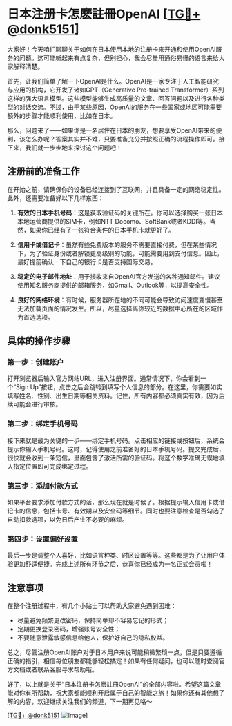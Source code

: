 # 日本注册卡怎麽註冊OpenAI [[TG💪+ @donk5151](https://t.me/s/donk5151)]

大家好！今天咱们聊聊关于如何在日本使用本地的注册卡来开通和使用OpenAI服务的问题。这可能听起来有点复杂，但别担心，我会尽量用通俗易懂的语言来给大家解释清楚。

首先，让我们简单了解一下OpenAI是什么。OpenAI是一家专注于人工智能研究与应用的机构，它开发了诸如GPT（Generative Pre-trained Transformer）系列这样的强大语言模型。这些模型能够生成高质量的文章、回答问题以及进行各种类型的对话交流。不过，由于某些原因，OpenAI的服务在一些国家或地区可能需要额外的步骤才能顺利使用，比如在日本。

那么，问题来了——如果你是一名居住在日本的朋友，想要享受OpenAI带来的便利，该怎么办呢？答案其实并不难，只要准备充分并按照正确的流程操作即可。接下来，我们就一步步地来探讨这个问题吧！

## 注册前的准备工作

在开始之前，请确保你的设备已经连接到了互联网，并且具备一定的网络稳定性。此外，还需要准备好以下几样东西：

1. **有效的日本手机号码**：这是获取验证码的关键所在。你可以选择购买一张日本本地运营商提供的SIM卡，例如NTT Docomo、SoftBank或者KDDI等。当然，如果你已经有了一张符合条件的日本手机卡就更好了。
   
2. **信用卡或借记卡**：虽然有些免费版本的服务不需要直接付费，但在某些情况下，为了验证身份或者解锁更高级别的功能，可能需要用到支付信息。因此，最好提前确认一下自己的银行卡是否支持国际交易。

3. **稳定的电子邮件地址**：用于接收来自OpenAI官方发送的各种通知邮件。建议使用知名服务商提供的邮箱服务，如Gmail、Outlook等，以提高安全性。

4. **良好的网络环境**：有时候，服务器所在地的不同可能会导致访问速度变慢甚至无法加载页面的情况发生。所以，尽量选择离你较近的数据中心所在的区域作为首选选项。

## 具体的操作步骤

### 第一步：创建账户

打开浏览器后输入官方网站URL，进入注册界面。通常情况下，你会看到一个“Sign Up”按钮，点击之后会跳转到填写个人信息的部分。在这里，你需要如实填写姓名、性别、出生日期等相关资料。记住，所有内容都必须真实有效，因为后续可能会进行审核。

### 第二步：绑定手机号码

接下来就是最为关键的一步——绑定手机号码。点击相应的链接或按钮后，系统会提示你输入手机号码。这时，记得使用之前准备好的日本手机号码。提交完成后，很快就会收到一条短信，里面包含了激活所需的验证码。将这个数字准确无误地填入指定位置即可完成绑定过程。

### 第三步：添加付款方式

如果平台要求添加付款方式的话，那么现在就是时候了。根据提示输入信用卡或借记卡的信息，包括卡号、有效期以及安全码等细节。同时也要注意检查是否勾选了自动扣款选项，以免日后产生不必要的麻烦。

### 第四步：设置偏好设置

最后一步是调整个人喜好，比如语言种类、时区设置等等。这些都是为了让用户体验更加舒适便捷。完成上述所有环节之后，恭喜你已经成为一名正式会员啦！

## 注意事项

在整个注册过程中，有几个小贴士可以帮助大家避免遇到困难：

- 尽量避免频繁更改密码，保持简单却不容易忘记的形式；
- 定期更换登录密码，增强账号安全性；
- 不要随意泄露敏感信息给他人，保护好自己的隐私权益。

总之，尽管注册OpenAI账户对于日本用户来说可能稍微繁琐一点，但是只要遵循正确的指引，相信每位朋友都能够轻松搞定！如果有任何疑问，也可以随时查阅官方文档或者联系客服寻求帮助哦。

好了，以上就是关于“日本注册卡怎麽註冊OpenAI”的全部内容啦。希望这篇文章能对你有所帮助，祝大家都能顺利开启属于自己的智能之旅！如果你还有其他想了解的内容，欢迎继续关注我们的频道，下一期再见咯～ 

[[TG💪+ @donk5151](https://t.me/s/donk5151) ![Image](https://i.postimg.cc/rwNCRYN7/Snipaste-2025-04-30-17-27-05.png)]